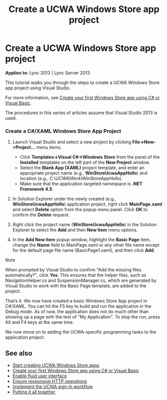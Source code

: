 ﻿---
title: Create a UCWA Windows Store app project
TOCTitle: Create a UCWA Windows Store app project
ms:assetid: 2c080512-8a01-4739-98da-93e2d9f8d839
ms:mtpsurl: https://msdn.microsoft.com/en-us/library/Dn551188(v=office.15)
ms:contentKeyID: 60829952
ms.date: 07/25/2014
mtps_version: v=office.15
---

# Create a UCWA Windows Store app project

**Applies to:** Lync 2013 | Lync Server 2013

This tutorial walks you through the steps to create a UCWA Windows Store app project using Visual Studio.

For more information, see [Create your first Windows Store app using C\# or Visual Basic](http://msdn.microsoft.com/en-us/library/windows/apps/hh974581.aspx).

The procedures in this series of articles assume that Visual Studio 2013 is used.

### Create a C\#/XAML Windows Store App Project

1. Launch Visual Studio and select a new project by clicking **File-\>New-\>Project…** menu items.
    
   - Click **Templates-\>Visual C\#-\>Windows Store** from the panel of the **Installed** templates on the left part of the **New Project** window.
   - Select the **Blank App (XAML)** project template, and enter an appropriate project name (e.g., **WinStoreUcwaAppHello**) and location (e.g., *C:\\UCWA\\Work\\WinStoreAppHello*). 
   - Make sure that the application targeted namespace is **.NET Framework 4.5**.

2.  In Solution Explorer under the newly created (e.g., **WinStoreUcwaAppHello**) application project, right click **MainPage.xaml** and select **Delete** option from the popup menu panel. Click **OK** to confirm the **Delete** request.

3.  Right click the project name (**WinStoreUcwaAppHello**) in the Solution Explorer to select the **Add** and then **New Item** menu options.

4.  In the **Add New Item** popup window, highlight the **Basic Page** item, change the **Name** field to MainPage.xaml or any other file name except for the default page file name (BasicPage1.xaml), and then click **Add**.
    
   > [!NOTE]
   > When prompted by Visual Studio to confirm "Add the missing files automatically?", click **Yes**. This ensures that the helper files, such as NavigationHelper.cs and SuspensionManager.cs, which are generated by Visual Studio to work with the Basic Page template, are added to the project.

That’s it. We now have created a basic Windows Store App project in C\#/XAML. You can hit the F5 key to build and run the application in the Debug mode. As of now, the application does not do much other than showing up a page with the text of "My Application". To stop the run, press Alt and F4 keys at the same time.

We now move on to adding the UCWA-specific programming tasks to the application project.

## See also

- [Start creating UCWA Windows Store apps](start-creating-ucwa-windows-store-apps.md)
- [Create your first Windows Store app using C\# or Visual Basic](http://msdn.microsoft.com/en-us/library/windows/apps/hh974581.aspx)
- [Enable fluid user interface](enable-fluid-user-interface.md)
- [Ensure responsive HTTP operations](ensure-responsive-http-operations.md)
- [Implement the UCWA sign-in workflow](implement-the-ucwa-sign-in-workflow.md)
- [Putting it all together](putting-it-all-together.md)

